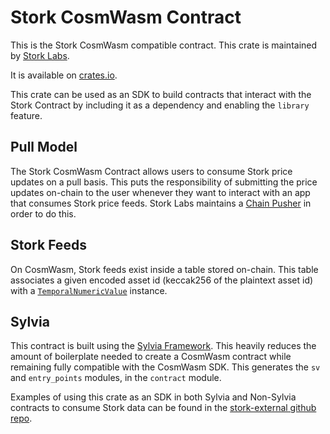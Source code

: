 # Stork CosmWasm Contract

This is the Stork CosmWasm compatible contract. This crate is maintained by [Stork Labs](https://stork.network).

It is available on [crates.io](https://crates.io/crates/stork-cw).

This crate can be used as an SDK to build contracts that interact with the Stork Contract by including it as a dependency and enabling the `library` feature.

## Pull Model

The Stork CosmWasm Contract allows users to consume Stork price updates on a pull basis. This puts the responsibility of submitting the price updates on-chain to the user whenever they want to interact with an app that consumes Stork price feeds. Stork Labs maintains a [Chain Pusher](https://github.com/Stork-Oracle/stork-external/blob/main/apps/docs/chain_pusher.md) in order to do this.

## Stork Feeds

On CosmWasm, Stork feeds exist inside a table stored on-chain. This table associates a given encoded asset id (keccak256 of the plaintext asset id) with a [`TemporalNumericValue`](./src/temporal_numeric_value.rs) instance.

## Sylvia

This contract is built using the [Sylvia Framework](https://github.com/CosmWasm/sylvia). This heavily reduces the amount of boilerplate needed to create a CosmWasm contract while remaining fully compatible with the CosmWasm SDK. This generates the `sv` and `entry_points` modules, in the `contract` module.

Examples of using this crate as an SDK in both Sylvia and Non-Sylvia contracts to consume Stork data can be found in the [stork-external github repo](https://github.com/stork-oracle/stork-external/tree/main/examples/cosmwasm).
